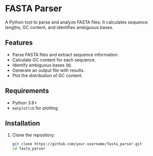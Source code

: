 # FASTA Parser

A Python tool to parse and analyze FASTA files. It calculates sequence lengths, GC content, and identifies ambiguous bases.

## Features
- Parse FASTA files and extract sequence information.
- Calculate GC content for each sequence.
- Identify ambiguous bases (`N`).
- Generate an output file with results.
- Plot the distribution of GC content.

## Requirements
- Python 3.6+
- `matplotlib` for plotting

## Installation
1. Clone the repository:
   ```bash
   git clone https://github.com/your-username/fasta_parser.git
   cd fasta_parser
